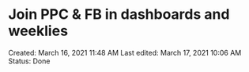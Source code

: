 # Join PPC & FB in dashboards and weeklies

Created: March 16, 2021 11:48 AM
Last edited: March 17, 2021 10:06 AM
Status: Done